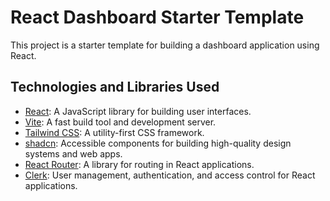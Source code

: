 # React Dashboard Starter Template

This project is a starter template for building a dashboard application using React.

## Technologies and Libraries Used

- [React](https://reactjs.org/): A JavaScript library for building user interfaces.
- [Vite](https://vitejs.dev/): A fast build tool and development server.
- [Tailwind CSS](https://tailwindcss.com/): A utility-first CSS framework.
- [shadcn](https://shadcn.dev/): Accessible components for building high-quality design systems and web apps.
- [React Router](https://reactrouter.com/): A library for routing in React applications.
- [Clerk](https://clerk.dev/): User management, authentication, and access control for React applications.